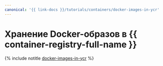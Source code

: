 ```yaml
---
canonical: '{{ link-docs }}/tutorials/containers/docker-images-in-ycr'
---
```


# Хранение Docker-образов в {{ container-registry-full-name }}

{% include notitle [docker-images-in-ycr](../../_tutorials/containers/docker-images-in-ycr.md) %}
